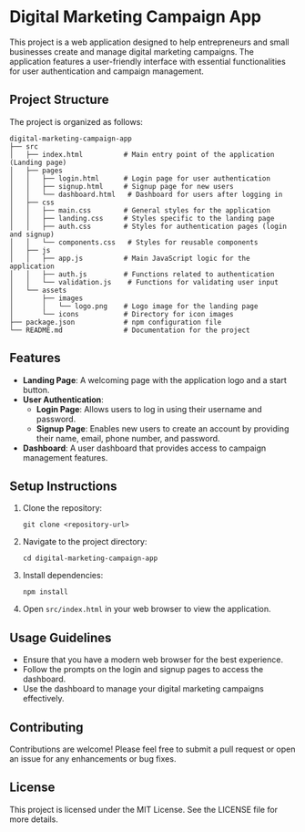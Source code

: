 # Digital Marketing Campaign App

This project is a web application designed to help entrepreneurs and small businesses create and manage digital marketing campaigns. The application features a user-friendly interface with essential functionalities for user authentication and campaign management.

## Project Structure

The project is organized as follows:

```
digital-marketing-campaign-app
├── src
│   ├── index.html          # Main entry point of the application (Landing page)
│   ├── pages
│   │   ├── login.html      # Login page for user authentication
│   │   ├── signup.html     # Signup page for new users
│   │   └── dashboard.html   # Dashboard for users after logging in
│   ├── css
│   │   ├── main.css        # General styles for the application
│   │   ├── landing.css     # Styles specific to the landing page
│   │   ├── auth.css        # Styles for authentication pages (login and signup)
│   │   └── components.css   # Styles for reusable components
│   ├── js
│   │   ├── app.js          # Main JavaScript logic for the application
│   │   ├── auth.js         # Functions related to authentication
│   │   └── validation.js    # Functions for validating user input
│   └── assets
│       ├── images
│       │   └── logo.png    # Logo image for the landing page
│       └── icons           # Directory for icon images
├── package.json            # npm configuration file
└── README.md               # Documentation for the project
```

## Features

- **Landing Page**: A welcoming page with the application logo and a start button.
- **User Authentication**: 
  - **Login Page**: Allows users to log in using their username and password.
  - **Signup Page**: Enables new users to create an account by providing their name, email, phone number, and password.
- **Dashboard**: A user dashboard that provides access to campaign management features.

## Setup Instructions

1. Clone the repository:
   ```
   git clone <repository-url>
   ```

2. Navigate to the project directory:
   ```
   cd digital-marketing-campaign-app
   ```

3. Install dependencies:
   ```
   npm install
   ```

4. Open `src/index.html` in your web browser to view the application.

## Usage Guidelines

- Ensure that you have a modern web browser for the best experience.
- Follow the prompts on the login and signup pages to access the dashboard.
- Use the dashboard to manage your digital marketing campaigns effectively.

## Contributing

Contributions are welcome! Please feel free to submit a pull request or open an issue for any enhancements or bug fixes.

## License

This project is licensed under the MIT License. See the LICENSE file for more details.